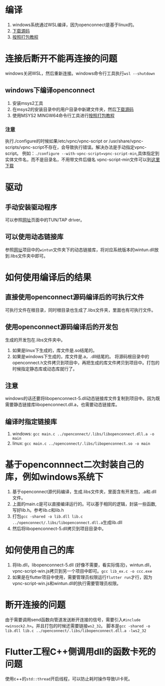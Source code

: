 # 编译
1. windows系统通过WSL编译，因为openconnect是基于linux的。
2. [下载源码](https://gitlab.com/openconnect/openconnect.git "title")
3. [按照打包教程](https://www.infradead.org/openconnect/building.html)
   
# 连接后断开不能再连接的问题
windows关闭WSL，然后重新连接。windows命令行工具执行`wsl --shutdown`

## windows下编译openconnect
1. 安装msys2工具
2. 在msys2的安装目录中的用户目录中新建文件夹，然后[下载源码](https://gitlab.com/openconnect/openconnect.git "title")
3. 使用MSYS2 MINGW64命令行工具进行[按照打包教程](https://www.infradead.org/openconnect/building.html)
### 注意
执行./configure的时候如果/etc/vpnc/vpnc-script or /usr/share/vpnc-scripts/vpnc-script不存在，会导致执行错误。解决办法是手动指定vpnc-script。
例如：``` ./configure --with-vpnc-script=vpnc-script-min ```,具体指定到实体文件名，而不是目录名，不用带文件后缀名
vpnc-script-min文件可以到[这里下载](https://www.infradead.org/openconnect/vpnc-script.html)

# 驱动
## 手动安装驱动程序
可以参照[网址](https://www.infradead.org/openconnect/building.html)页面中的TUN/TAP driver。
## 可以使用动态链接库
参照[网址](https://gitlab.com/openconnect/openconnect-gui)项目中的```wintun```文件夹下的动态链接库，将对应系统版本的wintun.dll放到.libs文件夹中即可。

# 如何使用编译后的结果
## 直接使用openconnect源码编译后的可执行文件
可执行文件在根目录，同时根目录也生成了.libs文件夹，里面也有可执行文件。
## 使用openconnect源码编译后的开发包
生成的开发包在.libs文件夹中。
1. 如果是linux下生成的，库文件是.so结尾的。
2. 如果是windows下生成的，库文件是.a，.dll结尾的。
将源码根目录中的openconnect.h文件拷贝到项目中，再把生成的库文件拷贝到项目中。打包的时候指定静态库或动态库就行了。
## 注意
windows的话还要将libopenconnect-5.dll动态链接库文件复制到项目中。因为既需要静态链接库libopenconnect.dll.a，也需要动态链接库。
## 编译时指定链接库
1. windows: ``` gcc main.c ../openconnect/.libs/libopenconnect.dll.a -o main ```
2. linux: ``` gcc main.c ../openconnect/.libs/libopenconnect.so -o main ```

# 基于openconnnect二次封装自己的库，例如windows系统下
1. 基于openconnect源代码编译，生成.libs文件夹，里面含有开发包，.a和.dll文件。
2. 上面的main.c是可以直接编译运行的。可以基于相同的逻辑，封装一些函数,写好lib.h。参考lib.c和lib.h
3. 打包```gcc -shared -o lib.dll lib.c ../openconnect/.libs/libopenconnect.dll.a```生成lib.dll
4. 然后将libopenconnect-5.dll拷贝到项目目录中。

# 如何使用自己的库
1. 将lib.dll，libopenconnect-5.dll (好像不需要，看实际情况)，wintun.dll，vpnc-script-win.js拷贝到另一个项目中即可。```gcc lib_ex.c -o ccc.exe```
2. 如果是在flutter项目中使用，需要管理员权限运行``` flutter run ```才行，因为vpnc-script-win.js和wintun.dll的执行需要管理员权限。

# 断开连接的问题
由于需要调用send函数向管道发送断开连接的信号，需要引入``` #include <winsock2.h> ```。并且打包的时候还需要链接```ws2_32```。
脚本是```gcc -shared -o lib.dll lib.c ../openconnect/.libs/libopenconnect.dll.a -lws2_32```

# Flutter工程C++侧调用dll的函数卡死的问题
使用c++的```std::thread```开启线程，可以防止耗时操作导致UI卡死。